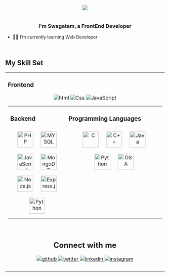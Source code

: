 <div align="center">
<img src="portfolio-page/img/3.jpg" align="center" />
</div>  
  
<br/>

### <div align="center">I'm Swagatam, a FrontEnd Developer</div>


- 👨‍💻 I’m currently learning Web Developer

<br/>


## My Skill Set

<table><tr><td valign="top" width="20%" height="20%">
  
<h3> Frontend </h3> 
  <div align="center">  
    
![html](https://github.com/swagatamadhikary018/swagatam-portfolio-main/blob/8124858301c5e428e88da533eff7ce05fe7d9c56/icons/html.png) 
![Css](https://github.com/swagatamadhikary018/swagatam-portfolio-main/blob/554740e7177c7f85e1a3df394102b76169d8b282/icons/css.png)
![JavaScript](https://github.com/swagatamadhikary018/swagatam-portfolio-main/blob/554740e7177c7f85e1a3df394102b76169d8b282/icons/js.png)

<table><tr><td valign="top" width="20%" height="20%">

<h3> Backend </h3>
<div align="center">  
<img style="margin: 10px" src="assets/php.svg" alt="PHP" height="50" />  
<img style="margin: 10px" src="assets/mysql.png" alt="MYSQL" height="50" />  
<img style="margin: 10px" src="assets/js.png" alt="JavaScript" height="50" />  
<img style="margin: 10px" src="assets/mongodb.png" alt="MongoDB" height="50" />  
<img style="margin: 10px" src="assets/nodejs.png" alt="Node.js" height="50" />  
<img style="margin: 10px" src="assets/firebase.png" alt="Express.js" height="50" />  
<img style="margin: 10px" src="assets/python.png" alt="Python" height="50" />  
</div> 
</div></td><td valign="top" width="33%">

<h3> Programming Languages </h3>

<div align="center">  
<img style="margin: 10px" src="assets/c.png" alt="C" height="50" />  
<img style="margin: 10px" src="assets/cpp.png" alt="C++" height="50" />  
<img style="margin: 10px" src="assets/java.png" alt="Java" height="50" />  
<img style="margin: 10px" src="assets/python.png" alt="Python" height="50" />
<img style="margin: 10px" src="assets/dsa.png" alt="DSA" height="50" />
</div></td></tr></table>

<br/>


## Connect with me

<div align="center">
<a href="https://github.com/swagatamadhikary018" target="_blank">
<img src=https://img.shields.io/badge/github-%2324292e.svg?&style=for-the-badge&logo=github&logoColor=white alt=github style="margin-bottom: 5px;" />
</a>
<a href="https://twitter.com/Swagatam2003" target="_blank">
<img src=https://img.shields.io/badge/twitter-%2300acee.svg?&style=for-the-badge&logo=twitter&logoColor=white alt=twitter style="margin-bottom: 5px;" />
</a>
<a href="https://www.linkedin.com/in/swagatamadhikary/" target="_blank">
<img src=https://img.shields.io/badge/linkedin-%231E77B5.svg?&style=for-the-badge&logo=linkedin&logoColor=white alt=linkedin style="margin-bottom: 5px;" />
</a>
<a href="https://www.instagram.com/__iam__swagatammm__/" target="_blank">
<img src=https://img.shields.io/badge/instagram-%23000000.svg?&style=for-the-badge&logo=instagram&logoColor=white alt=instagram style="margin-bottom: 5px;" />
</a>  
</div>  


<br/>
